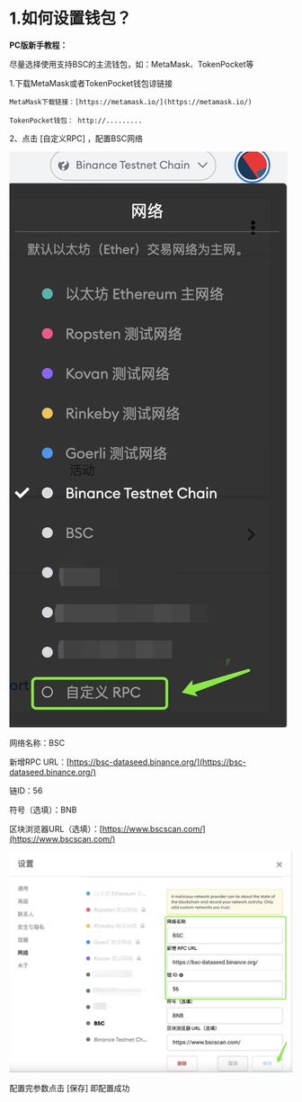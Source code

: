 # 1.如何设置钱包？

**PC版新手教程：**

尽量选择使用支持BSC的主流钱包，如：MetaMask、TokenPocket等

1.下载MetaMask或者TokenPocket钱包谅链接

    MetaMask下载链接：[https://metamask.io/](https://metamask.io/)

    TokenPocket钱包： http://.........

2、点击 \[自定义RPC\] ，配置BSC网络

![](../../.gitbook/assets/xin-shou-jiao-cheng-1%20%281%29.png)

网络名称：BSC

新增RPC URL：[https://bsc-dataseed.binance.org/](https://bsc-dataseed.binance.org/)

链ID：56

符号（选填）：BNB

区块浏览器URL（选填）：[https://www.bscscan.com/](https://www.bscscan.com/)

![](../../.gitbook/assets/xin-shou-jiao-cheng-2%20%281%29.png)

配置完参数点击 \[保存\] 即配置成功

